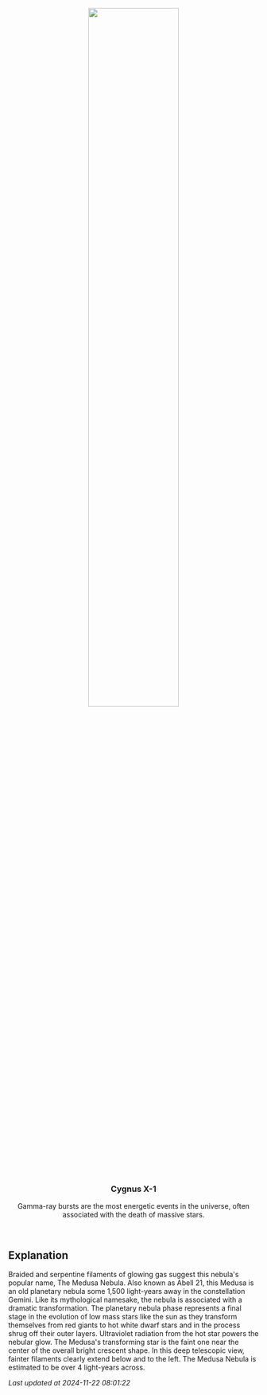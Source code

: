 <p align='center'>
    <img src='https://apod.nasa.gov/apod/image/2411/MEDUSA_NEBULA_FINAL_BRS_SIGNED1024.jpg' width='60%' />
    <h3 align="center">Cygnus X-1</h3>
    <p align="center">Gamma-ray bursts are the most energetic events in the universe, often associated with the death of massive stars.</p>
</p>
<br/>

Explanation
--
Braided and serpentine filaments of glowing gas suggest this nebula's popular name, The Medusa Nebula. Also known as Abell 21, this Medusa is an old planetary nebula some 1,500 light-years away in the constellation Gemini. Like its mythological namesake, the nebula is associated with a dramatic transformation. The planetary nebula phase represents a final stage in the evolution of low mass stars like the sun as they transform themselves from red giants to hot white dwarf stars and in the process shrug off their outer layers. Ultraviolet radiation from the hot star powers the nebular glow. The Medusa's transforming star is the faint one near the center of the overall bright crescent shape. In this deep telescopic view, fainter filaments clearly extend below and to the left. The Medusa Nebula is estimated to be over 4 light-years across.


*Last updated at 2024-11-22 08:01:22*
